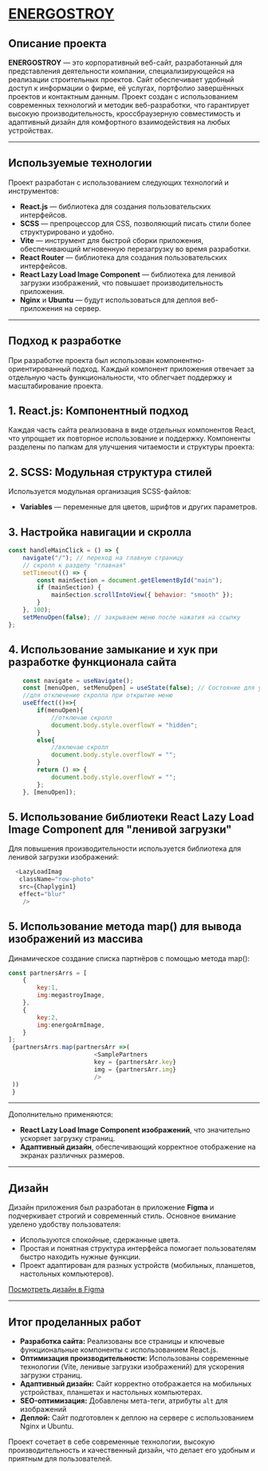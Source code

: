 # [ENERGOSTROY](https://daniks0-0.github.io/ENERGOSTROY/)


## Описание проекта

**ENERGOSTROY** — это корпоративный веб-сайт, разработанный для представления деятельности компании, специализирующейся на реализации строительных проектов. Сайт обеспечивает удобный доступ к информации о фирме, её услугах, портфолио завершённых проектов и контактным данным. Проект создан с использованием современных технологий и методик веб-разработки, что гарантирует высокую производительность, кроссбраузерную совместимость и адаптивный дизайн для комфортного взаимодействия на любых устройствах.

---

## Используемые технологии

Проект разработан с использованием следующих технологий и инструментов:

- **React.js** — библиотека для создания пользовательских интерфейсов.
- **SCSS** — препроцессор для CSS, позволяющий писать стили более структурировано и удобно.
- **Vite** — инструмент для быстрой сборки приложения, обеспечивающий мгновенную перезагрузку во время разработки.
- **React Router** — библиотека для создания пользовательских интерфейсов.
- **React Lazy Load Image Component** — библиотека для ленивой загрузки изображений, что повышает производительность приложения.
- **Nginx** и **Ubuntu** — будут использоваться для деплоя веб-приложения на сервер.

---

## Подход к разработке

При разработке проекта был использован компонентно-ориентированный подход. Каждый компонент приложения отвечает за отдельную часть функциональности, что облегчает поддержку и масштабирование проекта. 

## 1. React.js: Компонентный подход
Каждая часть сайта реализована в виде отдельных компонентов React, что упрощает их повторное использование и поддержку. Компоненты разделены по папкам для улучшения читаемости и структуры проекта:
## 2. SCSS: Модульная структура стилей
Используется модульная организация SCSS-файлов:
- **Variables** — переменные для цветов, шрифтов и других параметров.
## 3. Настройка навигации и скролла 
```javascript
const handleMainClick = () => {
    navigate("/"); // переход на главную страницу
    // скролл к разделу "главная"
    setTimeout(() => {
        const mainSection = document.getElementById("main");
        if (mainSection) {
            mainSection.scrollIntoView({ behavior: "smooth" });
        }
    }, 100);
    setMenuOpen(false); // закрываем меню после нажатия на ссылку
};
```
## 4. Использование замыкание и хук при разработке функционала сайта
```javascript
    const navigate = useNavigate();
    const [menuOpen, setMenuOpen] = useState(false); // Состояние для управления меню
    //для отключение скролла при открытие меню
    useEffect(()=>{
        if(menuOpen){
            //отключаю скролл
            document.body.style.overflowY = "hidden";
        }
        else{
            //включаю скролл
            document.body.style.overflowY = "";
        }
        return () => {
            document.body.style.overflowY = "";
        };
    }, [menuOpen]);
```
## 5. Использование библиотеки React Lazy Load Image Component для "ленивой загрузки"
Для повышения производительности используется библиотека для ленивой загрузки изображений:

```javascript
  <LazyLoadImag
   className="row-photo"
   src={Chaplygin1}
   effect="blur"
    />

```
## 5. Использование метода map() для вывода изображений из массива 
Динамическое создание списка партнёров с помощью метода map():
```javascript
const partnersArrs = [
    {
        key:1,
        img:megastroyImage,
    },
    { 
        key:2,
        img:energoArmImage,
    }
];
 {partnersArrs.map(partnersArr =>(
                        <SamplePartners 
                        key = {partnersArr.key}
                        img = {partnersArr.img} 
                        />
 ))
 }
```
---

Дополнительно применяются:
- **React Lazy Load Image Component изображений**, что значительно ускоряет загрузку страниц.
- **Адаптивный дизайн**, обеспечивающий корректное отображение на экранах различных размеров.

---

## Дизайн

Дизайн приложения был разработан в приложение **Figma** и подчеркивает строгий и современный стиль. Основное внимание уделено удобству пользователя:
- Используются спокойные, сдержанные цвета.
- Простая и понятная структура интерфейса помогает пользователям быстро находить нужные функции.
- Проект адаптирован для разных устройств (мобильных, планшетов, настольных компьютеров).

[Посмотреть дизайн в Figma](https://www.figma.com/design/u0RuV3J8utxMHSf9MLgQbF/%D0%AD%D0%BD%D0%B5%D1%80%D0%B3%D0%BE%D1%81%D1%82%D1%80%D0%BE%D0%B9?node-id=0-1&t=MYg4cNFY7Pt6Lf3q-1)

---

## Итог проделанных работ

- **Разработка сайта:** Реализованы все страницы и ключевые функциональные компоненты с использованием React.js.
- **Оптимизация производительности:** Использованы современные технологии (Vite, ленивые загрузки изображений) для ускорения загрузки страниц.
- **Адаптивный дизайн:** Сайт корректно отображается на мобильных устройствах, планшетах и настольных компьютерах.
- **SEO-оптимизация:** Добавлены мета-теги, атрибуты `alt` для изображений
- **Деплой:** Сайт подготовлен к деплою на сервере с использованием Nginx и Ubuntu.

Проект сочетает в себе современные технологии, высокую производительность и качественный дизайн, что делает его удобным и приятным для пользователей.

